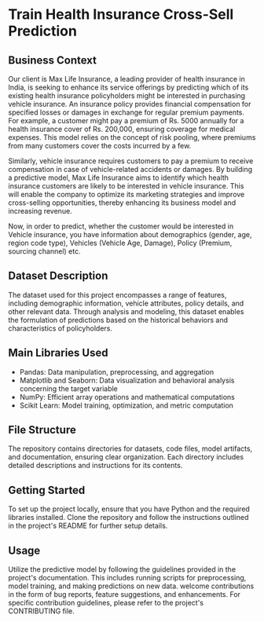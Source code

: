 # Train Health Insurance Cross-Sell Prediction

## Business Context

Our client is Max Life Insurance, a leading provider of health insurance in India, is seeking to enhance its service offerings by predicting which of its existing health insurance policyholders might be interested in purchasing vehicle insurance. An insurance policy provides financial compensation for specified losses or damages in exchange for regular premium payments. For example, a customer might pay a premium of Rs. 5000 annually for a health insurance cover of Rs. 200,000, ensuring coverage for medical expenses. This model relies on the concept of risk pooling, where premiums from many customers cover the costs incurred by a few.

Similarly, vehicle insurance requires customers to pay a premium to receive compensation in case of vehicle-related accidents or damages. By building a predictive model, Max Life Insurance aims to identify which health insurance customers are likely to be interested in vehicle insurance. This will enable the company to optimize its marketing strategies and improve cross-selling opportunities, thereby enhancing its business model and increasing revenue.

Now, in order to predict, whether the customer would be interested in Vehicle insurance, you have information about demographics (gender, age, region code type), Vehicles (Vehicle Age, Damage), Policy (Premium, sourcing channel) etc.

## Dataset Description

The dataset used for this project encompasses a range of features, including demographic information, vehicle attributes, policy details, and other relevant data. Through analysis and modeling, this dataset enables the formulation of predictions based on the historical behaviors and characteristics of policyholders.

## Main Libraries Used

- Pandas: Data manipulation, preprocessing, and aggregation
- Matplotlib and Seaborn: Data visualization and behavioral analysis concerning the target variable
- NumPy: Efficient array operations and mathematical computations
- Scikit Learn: Model training, optimization, and metric computation

## File Structure

The repository contains directories for datasets, code files, model artifacts, and documentation, ensuring clear organization. Each directory includes detailed descriptions and instructions for its contents.

## Getting Started

To set up the project locally, ensure that you have Python and the required libraries installed. Clone the repository and follow the instructions outlined in the project's README for further setup details.

## Usage

Utilize the predictive model by following the guidelines provided in the project's documentation. This includes running scripts for preprocessing, model training, and making predictions on new data.
welcome contributions in the form of bug reports, feature suggestions, and enhancements. For specific contribution guidelines, please refer to the project's CONTRIBUTING file.
